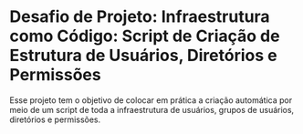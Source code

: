 # Desafio de Projeto: Infraestrutura como Código: Script de Criação de Estrutura de Usuários, Diretórios e Permissões
Esse projeto tem o objetivo de colocar em prática a criação automática por meio de um script de toda a infraestrutura de usuários, grupos de usuários, diretórios e permissões.
